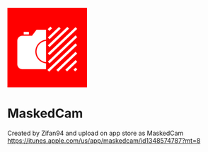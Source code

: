 ![](https://github.com/Zifan94/MaskCam/blob/master/MaskCam/MaskCam/icon/icon180.png)

MaskedCam
=========
Created by Zifan94 and upload on app store as MaskedCam
https://itunes.apple.com/us/app/maskedcam/id1348574787?mt=8